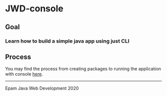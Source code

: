 # JWD-console

## Goal
### Learn how to build a simple java app using just CLI

## Process
You may find the process from creating packages to running the application with console [here](https://docs.google.com/document/d/1qYXjPFZ2Hr-kBCR_P9XMTzl4TygnufubEQOkdroZDfI/edit?usp=sharing).



----
Epam Java Web Development 2020
